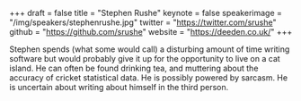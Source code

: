+++
draft = false
title = "Stephen Rushe"
keynote = false
speakerimage = "/img/speakers/stephenrushe.jpg"
twitter = "https://twitter.com/srushe"
github = "https://github.com/srushe"
website = "https://deeden.co.uk/"
+++

Stephen spends (what some would call) a disturbing amount of time writing software but would probably give it up for the opportunity to live on a cat island. He can often be found drinking tea, and muttering about the accuracy of cricket statistical data. He is possibly powered by sarcasm. He is uncertain about writing about himself in the third person.